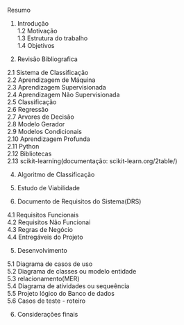 Resumo

1. Introdução<br />
1.2 Motivação<br />
1.3 Estrutura do trabalho<br />
1.4 Objetivos<br />

2. Revisão Bibliografica<br />

2.1 Sistema de Classificação<br />
2.2 Aprendizagem de Máquina <br />
2.3 Aprendizagem Supervisionada<br />
2.4 Aprendizagem Não Supervisionada<br />
2.5 Classificação<br />
2.6 Regressão<br />
2.7 Arvores de Decisão<br />
2.8 Modelo Gerador<br />
2.9 Modelos Condicionais<br />
2.10 Aprendizagem Profunda<br />
2.11 Python<br />
2.12 Bibliotecas<br />
2.13 scikit-learning(documentação: scikit-learn.org/2table/)<br />

4. Algoritmo de Classificação<br />

3. Estudo de Viabilidade<br />

4. Documento de Requisitos do Sistema(DRS)<br />

4.1 Requisitos Funcionais<br />
4.2 Requisitos Não Funcionai<br />
4.3 Regras de Negócio<br />
4.4 Entregáveis do Projeto<br />

5. Desenvolvimento<br />

5.1 Diagrama de casos de uso<br />
5.2 Diagrama de classes ou modelo entidade <br />
5.3 relacionamento(MER)<br />
5.4 Diagrama de atividades ou sequeência<br />
5.5 Projeto lógico do Banco de dados<br />
5.6 Casos de teste - roteiro<br />


6. Considerações finais<br />

